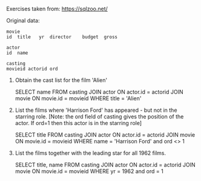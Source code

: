 Exercises taken from: https://sqlzoo.net/

Original data:

```
movie
id	title	yr	director	budget	gross
```

```
actor
id	name
```

```
casting
movieid	actorid	ord
```

1. Obtain the cast list for the film 'Alien'

    SELECT name
    FROM casting 
    JOIN actor ON actor.id = actorid
    JOIN movie ON movie.id = movieid
    WHERE title = 'Alien'

2. List the films where 'Harrison Ford' has appeared - but not in the starring role. [Note: the ord field of casting gives the position of the actor. If ord=1 then this actor is in the starring role]

    SELECT title
    FROM casting 
    JOIN actor ON actor.id = actorid
    JOIN movie ON movie.id = movieid
    WHERE name = 'Harrison Ford' and ord <> 1

3. List the films together with the leading star for all 1962 films.

    SELECT title, name
    FROM casting 
    JOIN actor ON actor.id = actorid
    JOIN movie ON movie.id = movieid
    WHERE yr = 1962 and ord = 1
